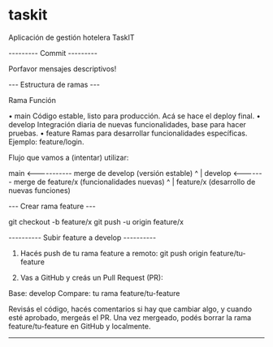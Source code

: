 # taskit
Aplicación de gestión hotelera TaskIT


--------- Commit ---------

Porfavor mensajes descriptivos!


--- Estructura de ramas ---

Rama        Función

• main	    Código estable, listo para producción. Acá se hace el deploy final.
• develop	Integración diaria de nuevas funcionalidades, base para hacer pruebas.
• feature	Ramas para desarrollar funcionalidades específicas. Ejemplo: feature/login.


Flujo que vamos a (intentar) utilizar:

main <----------- merge de develop (versión estable)
  ^
  |
develop <------- merge de feature/x (funcionalidades nuevas)
  ^
  |
feature/x     (desarrollo de nuevas funciones)


--- Crear rama feature ---

git checkout -b feature/x
git push -u origin feature/x

---------- Subir feature a develop ----------

1. Hacés push de tu rama feature a remoto:
git push origin feature/tu-feature

2. Vas a GitHub y creás un Pull Request (PR):

Base: develop
Compare: tu rama feature/tu-feature

Revisás el código, hacés comentarios si hay que cambiar algo, y cuando esté aprobado, mergeás el PR.
Una vez mergeado, podés borrar la rama feature/tu-feature en GitHub y localmente.

---------------------------